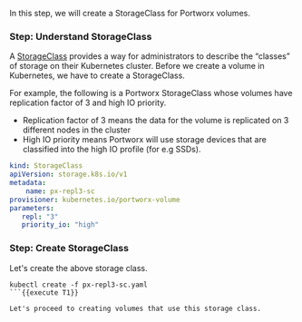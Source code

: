 In this step, we will create a StorageClass for Portworx volumes.

### Step: Understand StorageClass

A [StorageClass](https://kubernetes.io/docs/concepts/storage/storage-classes/) provides a way for administrators to describe the “classes” of storage on their Kubernetes cluster. Before we create a volume in Kubernetes, we have to create a StorageClass.

For example, the following is a Portworx StorageClass whose volumes have replication factor of 3 and high IO priority.
* Replication factor of 3 means the data for the volume is replicated on 3 different nodes in the cluster
* High IO priority means Portworx will use storage devices that are classified into the high IO profile (for e.g SSDs).

```yaml
kind: StorageClass
apiVersion: storage.k8s.io/v1
metadata:
    name: px-repl3-sc
provisioner: kubernetes.io/portworx-volume
parameters:
   repl: "3"
   priority_io: "high"
```

### Step: Create StorageClass
Let's create the above storage class.
```
kubectl create -f px-repl3-sc.yaml
```{{execute T1}}

Let's proceed to creating volumes that use this storage class.



